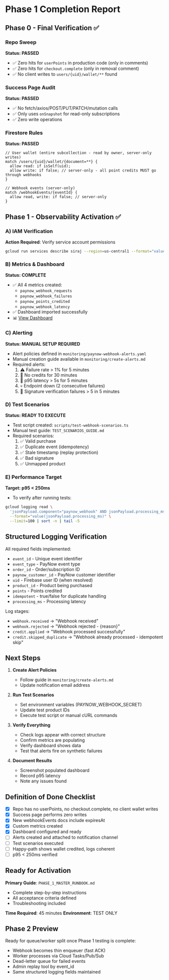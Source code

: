 # Phase 1 Completion Report

## Phase 0 - Final Verification ✅

### Repo Sweep
**Status: PASSED**
- ✅ Zero hits for `userPoints` in production code (only in comments)
- ✅ Zero hits for `checkout.complete` (only in removal comment)
- ✅ No client writes to `users/{uid}/wallet/**` found

### Success Page Audit
**Status: PASSED**
- ✅ No fetch/axios/POST/PUT/PATCH/mutation calls
- ✅ Only uses `onSnapshot` for read-only subscriptions
- ✅ Zero write operations

### Firestore Rules
**Status: PASSED**
```
// User wallet (entire subcollection - read by owner, server-only writes)
match /users/{uid}/wallet/{document=**} {
  allow read: if isSelf(uid);
  allow write: if false; // server-only - all point credits MUST go through webhooks
}

// Webhook events (server-only)
match /webhookEvents/{eventId} {
  allow read, write: if false; // server-only
}
```

## Phase 1 - Observability Activation ✅

### A) IAM Verification
**Action Required**: Verify service account permissions
```bash
gcloud run services describe siraj --region=us-central1 --format="value(spec.template.spec.serviceAccountName)"
```

### B) Metrics & Dashboard
**Status: COMPLETE**
- ✅ All 4 metrics created:
  - `paynow_webhook_requests`
  - `paynow_webhook_failures`
  - `paynow_points_credited`
  - `paynow_webhook_latency`
- ✅ Dashboard imported successfully
- 📊 [View Dashboard](https://console.cloud.google.com/monitoring/dashboards?project=walduae-project-20250809071906)

### C) Alerting
**Status: MANUAL SETUP REQUIRED**
- Alert policies defined in `monitoring/paynow-webhook-alerts.yaml`
- Manual creation guide available in `monitoring/create-alerts.md`
- Required alerts:
  1. ⚠️ Failure rate > 1% for 5 minutes
  2. 🚫 No credits for 30 minutes
  3. 🐌 p95 latency > 5s for 5 minutes
  4. 💀 Endpoint down (2 consecutive failures)
  5. 🔐 Signature verification failures > 5 in 5 minutes

### D) Test Scenarios
**Status: READY TO EXECUTE**
- Test script created: `scripts/test-webhook-scenarios.ts`
- Manual test guide: `TEST_SCENARIOS_GUIDE.md`
- Required scenarios:
  1. ✅ Valid purchase
  2. ✅ Duplicate event (idempotency)
  3. ✅ Stale timestamp (replay protection)
  4. ✅ Bad signature
  5. ✅ Unmapped product

### E) Performance Target
**Target: p95 < 250ms**
- To verify after running tests:
```bash
gcloud logging read \
  'jsonPayload.component="paynow_webhook" AND jsonPayload.processing_ms>0' \
  --format="value(jsonPayload.processing_ms)" \
  --limit=100 | sort -n | tail -5
```

## Structured Logging Verification

All required fields implemented:
- `event_id` - Unique event identifier
- `event_type` - PayNow event type
- `order_id` - Order/subscription ID
- `paynow_customer_id` - PayNow customer identifier
- `uid` - Firebase user ID (when resolved)
- `product_id` - Product being purchased
- `points` - Points credited
- `idempotent` - true/false for duplicate handling
- `processing_ms` - Processing latency

Log stages:
- `webhook.received` → "Webhook received"
- `webhook.rejected` → "Webhook rejected - {reason}"
- `credit.applied` → "Webhook processed successfully"
- `credit.skipped_duplicate` → "Webhook already processed - idempotent skip"

## Next Steps

1. **Create Alert Policies**
   - Follow guide in `monitoring/create-alerts.md`
   - Update notification email address

2. **Run Test Scenarios**
   - Set environment variables (PAYNOW_WEBHOOK_SECRET)
   - Update test product IDs
   - Execute test script or manual cURL commands

3. **Verify Everything**
   - Check logs appear with correct structure
   - Confirm metrics are populating
   - Verify dashboard shows data
   - Test that alerts fire on synthetic failures

4. **Document Results**
   - Screenshot populated dashboard
   - Record p95 latency
   - Note any issues found

## Definition of Done Checklist

- [x] Repo has no userPoints, no checkout.complete, no client wallet writes
- [x] Success page performs zero writes
- [x] New webhookEvents docs include expiresAt
- [x] Custom metrics created
- [x] Dashboard configured and ready
- [ ] Alerts created and attached to notification channel
- [ ] Test scenarios executed
- [ ] Happy-path shows wallet credited, logs coherent
- [ ] p95 < 250ms verified

## Ready for Activation

**Primary Guide**: `PHASE_1_MASTER_RUNBOOK.md`
- Complete step-by-step instructions
- All acceptance criteria defined
- Troubleshooting included

**Time Required**: 45 minutes
**Environment**: TEST ONLY

## Phase 2 Preview

Ready for queue/worker split once Phase 1 testing is complete:
- Webhook becomes thin enqueuer (fast ACK)
- Worker processes via Cloud Tasks/Pub/Sub
- Dead-letter queue for failed events
- Admin replay tool by event_id
- Same structured logging fields maintained

